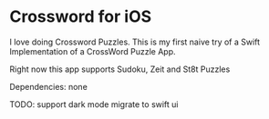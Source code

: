 # Crossword for iOS

I love doing Crossword Puzzles.
This is my first naive try of a Swift Implementation of a CrossWord Puzzle App.

Right now this app supports Sudoku, Zeit and St8t Puzzles

Dependencies: none



TODO:
support dark mode
migrate to swift ui





